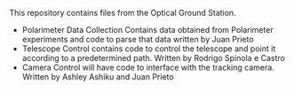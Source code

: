 This repository contains files from the Optical Ground Station.
  - Polarimeter Data Collection Contains data obtained from Polarimeter experiments and code to parse that data written by Juan Prieto
  - Telescope Control contains code to control the telescope and point it according to a predetermined path. Written by Rodrigo Spinola e Castro
  - Camera Control will have code to interface with the tracking camera. Written by Ashley Ashiku and Juan Prieto
